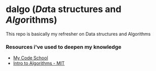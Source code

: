 # dalgo (*Da*ta structures and *Algo*rithms)

This repo is basically my refresher on Data structures and Algorithms

### Resources i've used to deepen my knowledge
* [My Code School](http://www.mycodeschool.com/)
* [Intro to Algorithms - MIT](http://ocw.mit.edu/courses/electrical-engineering-and-computer-science/6-006-introduction-to-algorithms-fall-2011/)
